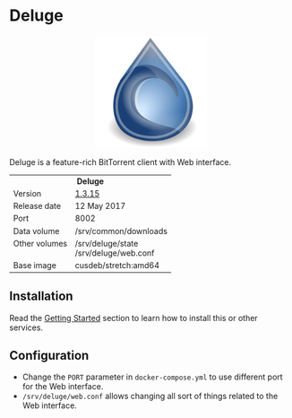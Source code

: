 # Deluge

<p align="center">
    <img src="logo.png" width="200">
</p>

Deluge is a feature-rich BitTorrent client with Web interface.

<table>
  <tr>
    <td align="center" colspan="2"><b>Deluge</b></td>
  </tr>
  <tr>
    <td>Version</td>
    <td><a href="http://dev.deluge-torrent.org/wiki/ReleaseNotes/1.3.15">1.3.15</a></td>
  </tr>
  <tr>
    <td>Release date</td>
    <td>12 May 2017</td>
  </tr>
  <tr>
    <td>Port</td>
    <td>8002</td>
  </tr>
  <tr>
    <td>Data volume</td>
    <td>/srv/common/downloads</td>
  </tr>
  <tr>
    <td valign="top">Other volumes</td>
    <td>
        /srv/deluge/state<br>
        /srv/deluge/web.conf
    </td>
  </tr>
  <tr>
    <td valign="top">Base image</td>
    <td>cusdeb/stretch:amd64</td>
  </tr>
</table>

## Installation

Read the [Getting Started](https://github.com/tolstoyevsky/mmb#getting-started) section to learn how to install this or other services.

## Configuration

* Change the `PORT` parameter in `docker-compose.yml` to use different port for the Web interface.
* `/srv/deluge/web.conf` allows changing all sort of things related to the Web interface.
